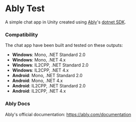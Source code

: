 # Ably Test
A simple chat app in Unity created using [Ably](https://ably.com/)'s [dotnet SDK](https://github.com/ably/ably-dotnet).

### Compatibility
The chat app have been built and tested on these outputs:
- **Windows**: Mono, .NET Standard 2.0
- **Windows**: Mono, .NET 4.x
- **Windows**: IL2CPP, .NET Standard 2.0
- **Windows**: IL2CPP, .NET 4.x
- **Android**: Mono, .NET Standard 2.0
- **Android**: Mono, .NET 4.x
- **Android**: IL2CPP, .NET Standard 2.0
- **Android**: IL2CPP, .NET 4.x

### Ably Docs
Ably's official documentation: https://ably.com/documentation
